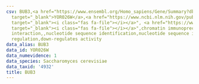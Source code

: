 ```yaml
---
csv: BUB3,<a href="https://www.ensembl.org/Homo_sapiens/Gene/Summary?db=core;g=YOR026W"
  target="_blank">YOR026W</a>,<a href="https://www.ncbi.nlm.nih.gov/pubmed/12399584"
  target="_blank"><i class="fas fa-file"></i></a>", <a href="https://www.ncbi.nlm.nih.gov/pubmed/20385592"
  target="_blank"><i class="fas fa-file"></i></a>",chromatin immunoprecipitation assay,direct
  interaction,,nucleotide sequence identification,nucleotide sequence identification,transcriptional
  regulation,down-regulates activity
data_alias: BUB3
data_id: YOR026W
data_numevidence: 1
data_species: Saccharomyces cerevisiae
data_taxid: '4932'
title: BUB3
---
```

